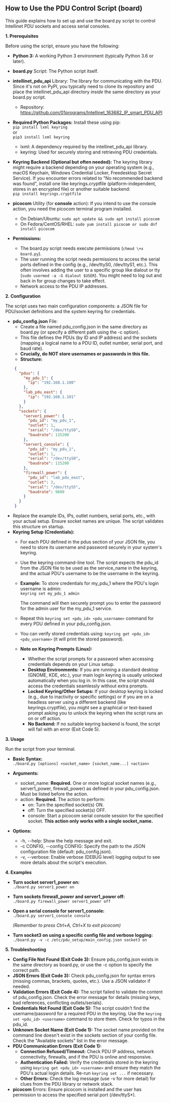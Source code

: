 ## **How to Use the PDU Control Script (board)**

This guide explains how to set up and use the board.py script to control Intellinet PDU sockets and access serial consoles.

**1\. Prerequisites**

Before using the script, ensure you have the following:

* **Python 3:** A working Python 3 environment (typically Python 3.6 or later).  
* **board.py** Script: The Python script itself.  
* **intellinet_pdu_api** Library: The library for communicating with the PDU. Since it's not on PyPI, you typically need to clone its repository and place the intellinet\_pdu\_api directory *inside* the same directory as your board.py script.  
  * Repository: https://github.com/01programs/Intellinet_163682_IP_smart_PDU_API  
* **Required Python Packages:** Install these using pip:  
  `pip install lxml keyring`  
  or  
  `pip3 install lxml keyring`

  * lxml: A dependency required by the intellinet\_pdu\_api library.  
  * keyring: Used for securely storing and retrieving PDU credentials.  
* **Keyring Backend (Optional but often needed):** The keyring library might require a backend depending on your operating system (e.g., macOS Keychain, Windows Credential Locker, Freedesktop Secret Service). If you encounter errors related to "No recommended backend was found", install one like keyrings.cryptfile (platform-independent, stores in an encrypted file) or another suitable backend:  
  `pip install keyrings.cryptfile`

* **picocom** Utility (for **console** action): If you intend to use the console action, you need the picocom terminal program installed.  
  * On Debian/Ubuntu: `sudo apt update && sudo apt install picocom`  
  * On Fedora/CentOS/RHEL: `sudo yum install picocom or sudo dnf install picocom`  
* **Permissions:**  
  * The board.py script needs execute permissions (`chmod \+x board.py`).  
  * The user running the script needs permissions to access the serial ports defined in the config (e.g., /dev/ttyS0, /dev/ttyS1, etc.). This often involves adding the user to a specific group like dialout or tty (`sudo usermod -a -G dialout $USER`). You might need to log out and back in for group changes to take effect.  
  * Network access to the PDU IP addresses.

**2\. Configuration**

The script uses two main configuration components: a JSON file for PDU/socket definitions and the system keyring for credentials.

* **pdu\_config.json** File:  
  * Create a file named pdu\_config.json in the same directory as board.py (or specify a different path using the \-c option).  
  * This file defines the PDUs (by ID and IP address) and the sockets (mapping a logical name to a PDU ID, outlet number, serial port, and baud rate).  
  * **Crucially, do NOT store usernames or passwords in this file.**  
  * **Structure:**
```json
    {  
      "pdus": {  
        "my_pdu_1": {  
          "ip": "192.168.1.100"  
        },  
        "lab_pdu_east": {  
          "ip": "192.168.1.101"  
        }  
      },  
      "sockets": {  
        "server1_power": {  
          "pdu_id": "my_pdu_1",  
          "outlet": 1,  
          "serial": "/dev/ttyS0",  
          "baudrate": 115200  
        },  
        "server1_console": {  
          "pdu_id": "my_pdu_1",  
          "outlet": 1,  
          "serial": "/dev/ttyS0",  
          "baudrate": 115200  
        },  
        "firewall_power": {  
          "pdu_id": "lab_pdu_east",  
          "outlet": 3,  
          "serial": "/dev/ttyS5",  
          "baudrate": 9600  
        }  
      }  
    }
```
  * Replace the example IDs, IPs, outlet numbers, serial ports, etc., with your actual setup. Ensure socket names are unique. The script validates this structure on startup.  
* **Keyring Setup (Credentials):**  
  * For each PDU defined in the pdus section of your JSON file, you need to store its username and password securely in your system's keyring.  
  * Use the keyring command-line tool. The script expects the pdu\_id from the JSON file to be used as the service\_name in the keyring, and the actual PDU's username to be the username in the keyring.  
  * **Example:** To store credentials for my\_pdu\_1 where the PDU's login username is admin:  
    `keyring set my_pdu_1 admin`

    The command will then securely prompt you to enter the password for the admin user for the my\_pdu\_1 service.  
  * Repeat this `keyring set <pdu_id> <pdu_username>` command for every PDU defined in your pdu\_config.json.  
  * You can verify stored credentials using: `keyring get <pdu_id> <pdu_username>` (it will print the stored password).  
  * **Note on Keyring Prompts (Linux):**  
    * Whether the script prompts for a password when accessing credentials depends on your Linux setup.  
    * **Desktop Environments:** If you are running a standard desktop (GNOME, KDE, etc.), your main login keyring is usually unlocked automatically when you log in. In this case, the script should access the credentials seamlessly without extra prompts.  
    * **Locked Keyring/Other Setups:** If your desktop keyring is locked (e.g., due to inactivity or specific settings) or if you are on a headless server using a different backend (like keyrings.cryptfile), you *might* see a graphical or text-based prompt asking you to unlock the keyring when the script runs an on or off action.  
    * **No Backend:** If no suitable keyring backend is found, the script will fail with an error (Exit Code 5).

**3\. Usage**

Run the script from your terminal.

* **Basic Syntax:**  
  `./board.py [options] <socket_name> [socket_name...] <action>`

* **Arguments:**  
  * socket\_name: **Required.** One or more logical socket names (e.g., server1\_power, firewall\_power) as defined in your pdu\_config.json. Must be listed before the action.  
  * action: **Required.** The action to perform:  
    * on: Turn the specified socket(s) ON.  
    * off: Turn the specified socket(s) OFF.  
    * console: Start a picocom serial console session for the specified socket. **This action only works with a single socket\_name.**  
* **Options:**  
  * \-h, \--help: Show the help message and exit.  
  * \-c CONFIG, \--config CONFIG: Specify the path to the JSON configuration file (default: pdu\_config.json).  
  * \-v, \--verbose: Enable verbose (DEBUG level) logging output to see more details about the script's execution.

**4\. Examples**

* **Turn socket server1\_power on:**  
  `./board.py server1_power on`

* **Turn sockets firewall\_power and server1\_power off:**  
  `./board.py firewall_power server1_power off`

* **Open a serial console for server1\_console:**  
  `./board.py server1_console console`

  *(Remember to press Ctrl+A, Ctrl+X to exit picocom)*  
* **Turn socket3 on using a specific config file and verbose logging:**  
  `./board.py -v -c /etc/pdu_setup/main_config.json socket3 on`

**5\. Troubleshooting**

* **Config File Not Found (Exit Code 3):** Ensure pdu\_config.json exists in the same directory as board.py, or use the \-c option to specify the correct path.  
* **JSON Errors (Exit Code 3):** Check pdu\_config.json for syntax errors (missing commas, brackets, quotes, etc.). Use a JSON validator if needed.  
* **Validation Errors (Exit Code 4):** The script failed to validate the content of pdu\_config.json. Check the error message for details (missing keys, bad references, conflicting outlets/serials).  
* **Credentials Not Found (Exit Code 5):** The script couldn't find the username/password for a required PDU in the keyring. Use the `keyring set <pdu_id> <username>` command to store them. Check for typos in the pdu\_id.  
* **Unknown Socket Name (Exit Code 1):** The socket name provided on the command line doesn't exist in the sockets section of your config file. Check the "Available sockets" list in the error message.  
* **PDU Communication Errors (Exit Code 1):**  
  * **Connection Refused/Timeout:** Check PDU IP address, network connectivity, firewalls, and if the PDU is online and responsive.  
  * **Authentication Failed:** Verify the credentials stored in the keyring using `keyring get <pdu_id> <username>` and ensure they match the PDU's actual login details. Re-run `keyring set ...` if necessary.  
  * **Other Errors:** Check the log message (use \-v for more detail) for clues from the PDU library or network stack.  
* **picocom** Errors: Ensure picocom is installed and the user has permission to access the specified serial port (/dev/ttyS\*).
